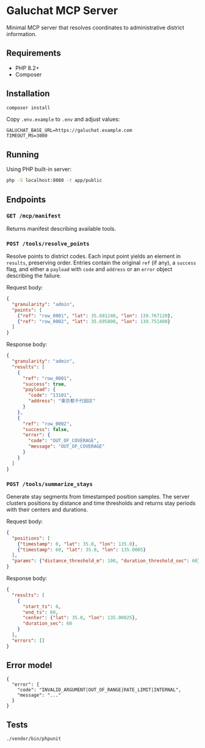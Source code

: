 # Galuchat MCP Server

Minimal MCP server that resolves coordinates to administrative district information.

## Requirements

- PHP 8.2+
- Composer

## Installation

```bash
composer install
```

Copy `.env.example` to `.env` and adjust values:

```
GALUCHAT_BASE_URL=https://galuchat.example.com
TIMEOUT_MS=3000
```

## Running

Using PHP built-in server:

```bash
php -S localhost:8080 -t app/public
```

## Endpoints

### `GET /mcp/manifest`
Returns manifest describing available tools.

### `POST /tools/resolve_points`
Resolve points to district codes. Each input point yields an element in
`results`, preserving order. Entries contain the original `ref` (if any), a
`success` flag, and either a `payload` with `code` and `address` or an `error`
object describing the failure.

Request body:
```json
{
  "granularity": "admin",
  "points": [
    {"ref": "row_0001", "lat": 35.681240, "lon": 139.767120},
    {"ref": "row_0002", "lat": 35.695800, "lon": 139.751400}
  ]
}
```

Response body:
```json
{
  "granularity": "admin",
  "results": [
    {
      "ref": "row_0001",
      "success": true,
      "payload": {
        "code": "13101",
        "address": "東京都千代田区"
      }
    },
    {
      "ref": "row_0002",
      "success": false,
      "error": {
        "code": "OUT_OF_COVERAGE",
        "message": "OUT_OF_COVERAGE"
      }
    }
  ]
}
```

### `POST /tools/summarize_stays`
Generate stay segments from timestamped position samples. The server clusters
positions by distance and time thresholds and returns stay periods with their
centers and durations.

Request body:
```json
{
  "positions": [
    {"timestamp": 0, "lat": 35.0, "lon": 135.0},
    {"timestamp": 60, "lat": 35.0, "lon": 135.0005}
  ],
  "params": {"distance_threshold_m": 100, "duration_threshold_sec": 60}
}
```

Response body:
```json
{
  "results": [
    {
      "start_ts": 0,
      "end_ts": 60,
      "center": {"lat": 35.0, "lon": 135.00025},
      "duration_sec": 60
    }
  ],
  "errors": []
}
```

## Error model

```
{
  "error": {
    "code": "INVALID_ARGUMENT|OUT_OF_RANGE|RATE_LIMIT|INTERNAL",
    "message": "..."
  }
}
```

## Tests

```bash
./vendor/bin/phpunit
```
